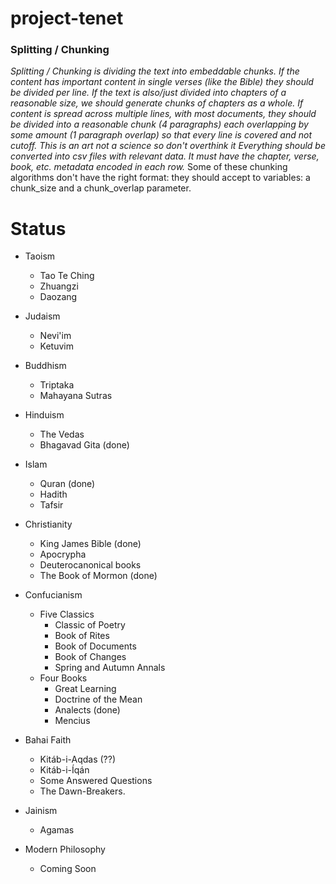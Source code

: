 # project-tenet

### Splitting / Chunking

_Splitting / Chunking is dividing the text into embeddable chunks. If the content has important content in single verses (like the Bible) they should be divided per line. If the text is also/just divided into chapters of a reasonable size, we should generate chunks of chapters as a whole. If content is spread across multiple lines, with most documents, they should be divided into a reasonable chunk (4 paragraphs) each overlapping by some amount (1 paragraph overlap) so that every line is covered and not cutoff. This is an art not a science so don't overthink it_
_Everything should be converted into csv files with relevant data. It must have the chapter, verse, book, etc. metadata encoded in each row._
Some of these chunking algorithms don't have the right format: they should accept to variables: a chunk_size and a chunk_overlap parameter.

# Status

- Taoism

  - Tao Te Ching
  - Zhuangzi
  - Daozang

- Judaism

  - Nevi'im
  - Ketuvim

- Buddhism

  - Triptaka
  - Mahayana Sutras

- Hinduism

  - The Vedas
  - Bhagavad Gita (done)

- Islam

  - Quran (done)
  - Hadith
  - Tafsir

- Christianity

  - King James Bible (done)
  - Apocrypha
  - Deuterocanonical books
  - The Book of Mormon (done)

- Confucianism

  - Five Classics
    - Classic of Poetry
    - Book of Rites
    - Book of Documents
    - Book of Changes
    - Spring and Autumn Annals
  - Four Books
    - Great Learning
    - Doctrine of the Mean
    - Analects (done)
    - Mencius

- Bahai Faith

  - Kitáb-i-Aqdas (??)
  - Kitáb-i-Íqán
  - Some Answered Questions
  - The Dawn-Breakers.

- Jainism

  - Agamas

- Modern Philosophy
  - Coming Soon
